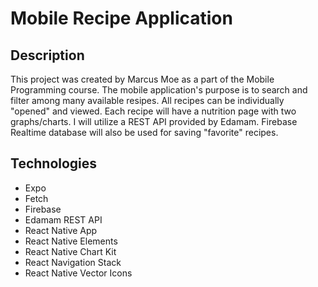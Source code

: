 # Mobile Recipe Application

## Description
This project was created by Marcus Moe as a part of the Mobile Programming course.
The mobile application's purpose is to search and filter among many available resipes. All recipes can be individually "opened" and viewed. Each recipe will have a nutrition page with two graphs/charts. I will utilize a REST API provided by Edamam. Firebase Realtime database will also be used for saving "favorite" recipes.

## Technologies
* Expo
* Fetch
* Firebase
* Edamam REST API
* React Native App
* React Native Elements
* React Native Chart Kit
* React Navigation Stack
* React Native Vector Icons

